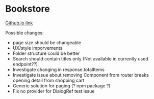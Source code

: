 # Bookstore

[Github.io link](https://vinczedani.github.io/bookstore)

Possible changes:
- page size should be changeable
- UX/style imporvements
- Folder structure could be better
- Search should contain titles only (Not available in currently used endpoint??)
- Investigate changing in response.totalItems
- Investigate issue about removing Component from router breaks opening detail from shopping cart
- Generic solution for paging (? npm package ?)
- Fix no provider for DialogRef test issue
